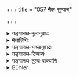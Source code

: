 +++
title = "057 नैकः सुप्याच्"

+++

<details><summary>गङ्गानथ-मूलानुवादः</summary>

Alone he shall not sleep in a deserted house. He shall not offer advice to his superior. He shall not converse with a woman in her courses. He shall not go to a sacrifice uninvited.—(57).
</details>

<details><summary>मेधातिथिः</summary>

शून्यं गृहं यत्र न कश्चित् प्रतिवसति । **न श्रेयांसम्** । कनीयान् वृत्तादिभिर् ज्येष्ठम् इदं ते युक्तम् इदम् अयुक्तम् इति हेतूपदेशादिना **न प्रबोधयेत्** । **उदक्या** रजस्वला । तया सह संभाषणं न कुर्यात् । **यज्ञं गच्छेन् न चावृतः** । यज्ञभूमिम् अनिमन्त्रितो न गच्छेत् । "दर्शनाय तु कामम्" इति गौतमः (ग्ध् ९.५५) । अतो यज्ञे भोजनादिप्रतिषेधो ऽयम् अवृतस्य ॥ ४.५७ ॥
</details>

<details><summary>गङ्गानथ-भाष्यानुवादः</summary>

‘*Deserted house*’—*i.e*., one in which no one lives.

‘*His* *superior*.’—One who is inferior, in occupation (learning,
wealth, &c.), shall not address to his superior such words of advice as
‘this is proper for you,’ ‘that is improper,’ and so forth, accompanied
by a statement of reasons and arguments.

‘*Udakī*’—a woman in her courses;—with her he shall carry on no
conversation.

‘*He shall not go uninvited to a sacrifice*,’—*i.e*., to a place where a
sacrifice is being performed. Gautama has said—‘For merely seeing it, he
may go, if he desires’ (9-55); hence the present prohibition pertains to
such things as eating and the like at sacrifices, without
invitation.—(57).
</details>

<details><summary>गङ्गानथ-टिप्पन्यः</summary>

This verse is quoted in *Saṃskāramayūkha* (p. 71), which explains
‘*avṛtah*’ as ‘without invitation from the sacrificer’, he should not go
to a sacrifice, with the purpose of getting something; there is nothing
wrong in merely going to see the performance, as distinctly stated by
Gautama.
</details>

<details><summary>गङ्गानथ-तुल्य-वाक्यानि</summary>

*Gautama* (9.54-55).—‘Uninvited, he shall not go to a sacrifice; but
only for seeing it he may go, if he desires.’

*Vaśiṣṭha* (12.39.40).—‘Uninvited, he shall not go to a sacrifice; in
case he does go, he shall turn back in such a manner as to leave it on
his right.’

*Viṣṇu* (70.13).—‘He shall not sleep either in the cremation-ground, or
in an empty temple or in an empty house.’

Do. (71.56.58).—‘He shall not arouse a sleeping man; he shall not
converse with a woman in her courses.’

*Yājñavalkya* (1.137).—‘He shall not drink water with joined hands; he
shall not arouse a sleeping man.’
</details>

<details><summary>Bühler</summary>

057	Let him not sleep alone in a deserted dwelling; let him not wake (a superior) who is sleeping; let him not converse with a menstruating woman; nor let him go to a sacrifice, if he is not chosen (to be officiating priest).
</details>
